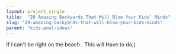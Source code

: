 ```yaml
---
layout: project_single
title:  "29 Amazing Backyards That Will Blow Your Kids’ Minds"
slug: "29-amazing-backyards-that-will-blow-your-kids-minds"
parent: "kids-pool-ideas"
---
```

If I can't be right on the beach.. This will Have to do;)
